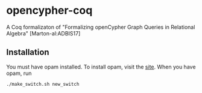 # opencypher-coq
A Coq formalizaton of "Formalizing openCypher Graph Queries in Relational Algebra" [Marton-al:ADBIS17]

## Installation 
You must have opam installed.
To install opam, visit the [site](https://opam.ocaml.org/doc/Install.html).
When you have opam, run
```
./make_switch.sh new_switch
```
